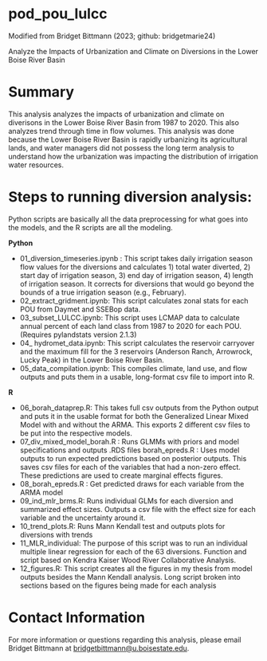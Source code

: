 # pod_pou_lulcc
Modified from Bridget Bittmann (2023; github: bridgetmarie24)


Analyze the Impacts of Urbanization and Climate on Diversions in the Lower Boise River Basin

# **Summary**

This analysis analyzes the impacts of urbanization and climate on diverisons in the Lower Boise River Basin from 1987 to 2020. This also analyzes trend through time in flow volumes. This analysis was done because the Lower Boise River Basin is rapidly urbanizing its agricultural lands, and water managers did not possess the long term analysis to understand how the urbanization was impacting the distribution of irrigation water resources.

# **Steps to running diversion analysis:**

Python scripts are basically all the data preprocessing for what goes into the models, and the R scripts are all the modeling.

**Python**

* 01_diversion_timeseries.ipynb : This script takes daily irrigation season flow values for the diversions and calculates 1) total water diverted, 2) start day of irrigation season, 3) end day of irrigation season, 4) length of irrigation season. It corrects for diversions that would go beyond the bounds of a true irrigation season (e.g., February).
* 02_extract_gridment.ipynb: This script calculates zonal stats for each POU from Daymet and SSEBop data.
* 03_subset_LULCC.ipynb: This script uses LCMAP data to calculate annual percent of each land class from 1987 to 2020 for each POU.(Requires pylandstats version 2.1.3)
* 04_ hydromet_data.ipynb: This script calculates the reservoir carryover and the maximum fill for the 3 reservoirs (Anderson Ranch, Arrowrock, Lucky Peak) in the Lower Boise River Basin.
* 05_data_compilation.ipynb: This compiles climate, land use, and flow outputs and puts them in a usable, long-format csv file to import into R.

**R**

* 06_borah_dataprep.R: This takes full csv outputs from the Python output and puts it in the usable format for both the Generalized Linear Mixed Model with and without the ARMA. This exports 2 different csv files to be put into the respective models.
* 07_div_mixed_model_borah.R : Runs GLMMs with priors and model specifications and outputs .RDS files borah_epreds.R : Uses model outputs to run expected predictions based on posterior outputs. This saves csv files for each of the variables that had a non-zero effect. These predictions are used to create marginal effects figures.
* 08_borah_epreds.R : Get predicted draws for each variable from the ARMA model
* 09_ind_mlr_brms.R: Runs individual GLMs for each diversion and summarized effect sizes. Outputs a csv file with the effect size for each variable and the uncertainty around it.
* 10_trend_plots.R: Runs Mann Kendall test and outputs plots for diversions with trends
* 11_MLR_individual: The purpose of this script was to run an individual multiple linear regression for each of the 63 diversions. Function and script based on Kendra Kaiser Wood River Collaborative Analysis.
* 12_figures.R: This script creates all the figures in my thesis from model outputs besides the Mann Kendall analysis. Long script broken into sections based on the figures being made for each analysis

# **Contact Information**

For more information or questions regarding this analysis, please email Bridget Bittmann at bridgetbittmann@u.boisestate.edu.